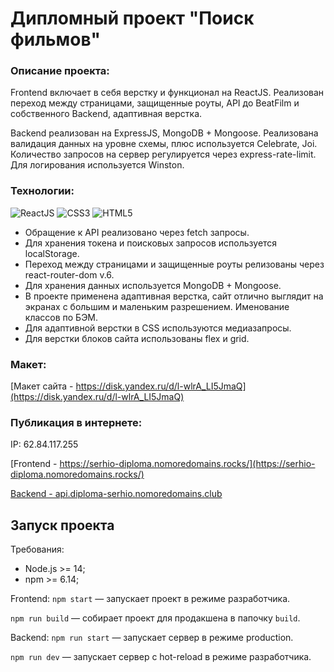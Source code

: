 # Дипломный проект "Поиск фильмов"

### Описание проекта:

Frontend включает в себя верстку и функционал на ReactJS. Реализован переход между страницами, защищенные роуты, API до BeatFilm и собственного Backend, адаптивная верстка.

Backend реализован на ExpressJS, MongoDB + Mongoose. Реализована валидация данных на уровне схемы, плюс используется Celebrate, Joi. Количество запросов на сервер регулируется через express-rate-limit. Для логирования используется Winston.

### Технологии:

<img src="https://img.shields.io/badge/ReactJS-blue?logo=React&logoColor=white" alt="ReactJS"/> <img src="https://img.shields.io/badge/CSS3-blue?logo=css3&logoColor=white" alt="CSS3"/> <img src="https://img.shields.io/badge/HTML5-blue?logo=html5&logoColor=white" alt="HTML5"/>

- Обращение к API реализовано через fetch запросы.
- Для хранения токена и поисковых запросов используется localStorage.
- Переход между страницами и защищенные роуты релизованы через react-router-dom v.6.
- Для хранения данных используется MongoDB + Mongoose.
- В проекте применена адаптивная верстка, сайт отлично выглядит на экранах с большим и маленьким разрешением. Именование классов по БЭМ.
- Для адаптивной верстки в CSS используются медиазапросы.
- Для верстки блоков сайта использованы flex и grid.

### Макет:

[Макет сайта - https://disk.yandex.ru/d/l-wlrA_LI5JmaQ](https://disk.yandex.ru/d/l-wlrA_LI5JmaQ)

### Публикация в интернете:

IP: 62.84.117.255

[Frontend - https://serhio-diploma.nomoredomains.rocks/](https://serhio-diploma.nomoredomains.rocks/)

[Backend - api.diploma-serhio.nomoredomains.club](api.diploma-serhio.nomoredomains.club)

## Запуск проекта

Требования:

- Node.js >= 14;
- npm >= 6.14;

Frontend:
`npm start` — запускает проект в режиме разработчика.

`npm run build` — собирает проект для продакшена в папочку `build`.

Backend:
`npm run start` — запускает сервер в режиме production.

`npm run dev` — запускает сервер с hot-reload в режиме разработчика.
